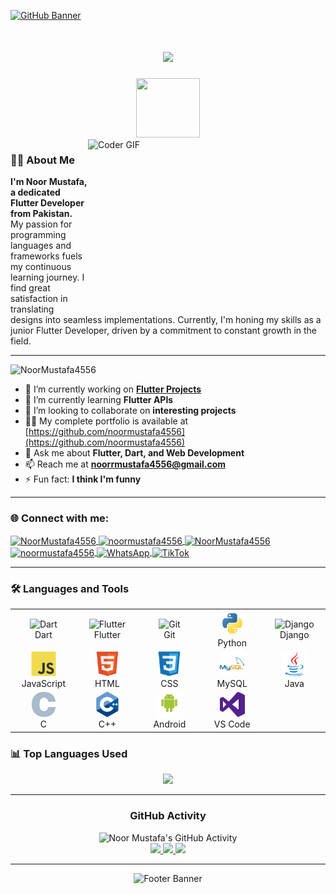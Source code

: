 [![GitHub Banner](https://user-images.githubusercontent.com/58959408/232639433-cb0aea21-66f0-4508-a771-85e2089c5a87.gif)](https://github.com/NoorMustafa4556)

<h1 align="center">
  <img src="https://readme-typing-svg.herokuapp.com/?font=Righteous&size=35&center=true&vCenter=true&width=500&height=70&duration=4000&lines=Hi+there!+👋+I'm+Noor+Mustafa+!;" />
</h1>

<div align="center">
  <img src="https://github.com/Govindv7555/Govindv7555/blob/main/49e76e0596857673c5c80c85b84394c1.gif" width="45%" height="95px">
</div>

<img align="right" src="https://cdn.dribbble.com/users/1162077/screenshots/3848914/programmer.gif" alt="Coder GIF" width="380" height="280">

### 👨‍🎓 About Me  
**I'm Noor Mustafa, a dedicated Flutter Developer from Pakistan.**  
My passion for programming languages and frameworks fuels my continuous learning journey. I find great satisfaction in translating designs into seamless implementations. Currently, I'm honing my skills as a junior Flutter Developer, driven by a commitment to constant growth in the field.

---

<p align="left"> <img src="https://komarev.com/ghpvc/?username=arslan4546&label=Profile%20views&color=0e75b6&style=flat" alt="NoorMustafa4556" /> </p>

- 🔭 I’m currently working on **[Flutter Projects](https://github.com/NoorMustafa4556)**
- 🌱 I’m currently learning **Flutter APIs**
- 👯 I’m looking to collaborate on **interesting projects**
- 👨‍💻 My complete portfolio is available at [https://github.com/noormustafa4556](https://github.com/noormustafa4556)
- 💬 Ask me about **Flutter, Dart, and Web Development**
- 📫 Reach me at **noorrmustafa4556@gmail.com**
- ⚡ Fun fact: **I think I'm funny**


---



<h3 align="left">🌐 Connect with me:</h3>
<p align="left">
  <a href="https://x.com/NoorMustafa4556" target="blank">
    <img align="center" src="https://raw.githubusercontent.com/rahuldkjain/github-profile-readme-generator/master/src/images/icons/Social/twitter.svg" alt="NoorMustafa4556" height="30" width="40" />
  </a>
  <a href="https://www.linkedin.com/in/noormustafa4556/" target="blank">
    <img align="center" src="https://raw.githubusercontent.com/rahuldkjain/github-profile-readme-generator/master/src/images/icons/Social/linked-in-alt.svg" alt="noormustafa4556" height="30" width="40" />
  </a>
  <a href="https://www.facebook.com/NoorMustafa4556" target="blank">
    <img align="center" src="https://raw.githubusercontent.com/rahuldkjain/github-profile-readme-generator/master/src/images/icons/Social/facebook.svg" alt="NoorMustafa4556" height="30" width="40" />
  </a>
  <a href="https://instagram.com/noormustafa4556" target="blank">
    <img align="center" src="https://raw.githubusercontent.com/rahuldkjain/github-profile-readme-generator/master/src/images/icons/Social/instagram.svg" alt="noormustafa4556" height="30" width="40" />
  </a>
  <a href="https://wa.me/923087655076" target="blank">
    <img align="center" src="https://raw.githubusercontent.com/rahuldkjain/github-profile-readme-generator/master/src/images/icons/Social/whatsapp.svg" alt="WhatsApp" height="30" width="40" />
  </a>
  <a href="https://www.tiktok.com/@noormustafa4556" target="blank">
    <img align="center" src="https://cdn-icons-png.flaticon.com/512/3046/3046122.png" alt="TikTok" height="30" width="30" />
  </a>
</p>




</p>




---



### 🛠️ Languages and Tools
<p align="center"> <table> <tr> <td align="center" width="100"> <img src="https://www.vectorlogo.zone/logos/dartlang/dartlang-icon.svg" width="40" height="40" alt="Dart"/><br>Dart </td> <td align="center" width="100"> <img src="https://www.vectorlogo.zone/logos/flutterio/flutterio-icon.svg" width="40" height="40" alt="Flutter"/><br>Flutter </td> <td align="center" width="100"> <img src="https://www.vectorlogo.zone/logos/git-scm/git-scm-icon.svg" width="40" height="40" alt="Git"/><br>Git </td> <td align="center" width="100"> <img src="https://raw.githubusercontent.com/devicons/devicon/master/icons/python/python-original.svg" width="40" height="40" alt="Python"/><br>Python </td> <td align="center" width="100"> <img src="https://cdn.worldvectorlogo.com/logos/django.svg" width="40" height="40" alt="Django"/><br>Django </td> </tr> <tr> <td align="center" width="100"> <img src="https://raw.githubusercontent.com/devicons/devicon/master/icons/javascript/javascript-original.svg" width="40" height="40" alt="JavaScript"/><br>JavaScript </td> <td align="center" width="100"> <img src="https://raw.githubusercontent.com/devicons/devicon/master/icons/html5/html5-original.svg" width="40" height="40" alt="HTML5"/><br>HTML </td> <td align="center" width="100"> <img src="https://raw.githubusercontent.com/devicons/devicon/master/icons/css3/css3-original.svg" width="40" height="40" alt="CSS3"/><br>CSS </td> <td align="center" width="100"> <img src="https://raw.githubusercontent.com/devicons/devicon/master/icons/mysql/mysql-original-wordmark.svg" width="40" height="40" alt="MySQL"/><br>MySQL </td> <td align="center" width="100"> <img src="https://raw.githubusercontent.com/devicons/devicon/master/icons/java/java-original.svg" width="40" height="40" alt="Java"/><br>Java </td> </tr> <tr> <td align="center" width="100"> <img src="https://raw.githubusercontent.com/devicons/devicon/master/icons/c/c-original.svg" width="40" height="40" alt="C"/><br>C </td> <td align="center" width="100"> <img src="https://raw.githubusercontent.com/devicons/devicon/master/icons/cplusplus/cplusplus-original.svg" width="40" height="40" alt="C++"/><br>C++ </td> <td align="center" width="100"> <img src="https://raw.githubusercontent.com/devicons/devicon/master/icons/android/android-original-wordmark.svg" width="40" height="40" alt="Android"/><br>Android </td> <td align="center" width="100"> <img src="https://raw.githubusercontent.com/devicons/devicon/master/icons/visualstudio/visualstudio-plain.svg" width="40" height="40" alt="Visual Studio"/><br>VS Code </td> <td align="center" width="100"> <!-- Leave this one blank if no additional icon --> </td> </tr> </table> </p>



### 📊 Top Languages Used
<p align="center">
  <img src="https://github-readme-stats.vercel.app/api/top-langs/?username=NoorMustafa4556&layout=compact&theme=tokyonight" />
</p>



---


<h3 align="center">GitHub Activity</h3>
<div align="center">
  <img src="https://github-readme-activity-graph.vercel.app/graph?username=NoorMustafa4556&bg_color=0d1117&color=ffffff&line=00b3ff&point=f9fafa&area=true&hide_border=true" alt="Noor Mustafa's GitHub Activity" />
</div>


<div align="center">
  <a href="https://github.com/NoorMustafa4556">
    <img src="http://github-profile-summary-cards.vercel.app/api/cards/profile-details?username=NoorMustafa4556 &theme=transparent" />
  </a>
  <a href="https://github.com/NoorMustafa4556">
    <img src="https://github-readme-streak-stats.herokuapp.com/?user=NoorMustafa4556 &hide_border=true&card_width=338&theme=transparent" />
  </a>
  <a href="https://github.com/NoorMustafa4556">
    <img src="http://github-profile-summary-cards.vercel.app/api/cards/stats?username=NoorMustafa4556 &theme=transparent" />
  </a>
</div>

---
</div>

<div align="center">
  <img src="https://raw.githubusercontent.com/BEPb/BEPb/main/src/header_.png" alt="Footer Banner" />
</div>





